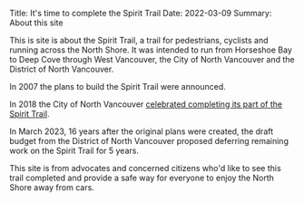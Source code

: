 Title: It's time to complete the Spirit Trail
Date: 2022-03-09
Summary: About this site

This is site is about the Spirit Trail, a trail for pedestrians, cyclists and running across the North Shore. It was intended to run from Horseshoe Bay to Deep Cove through West Vancouver, the City of North Vancouver and the District of North Vancouver.

In 2007 the plans to build the Spirit Trail were announced.

In 2018 the City of North Vancouver [celebrated completing its part of the Spirit Trail](https://www.cnv.org/-/media/City-of-North-Vancouver/Documents/News-Releases/2018/2018-07-20-City-of-North-Vancouver-Celebrates-Completion-of-North-Shore-Spirit-Trail.pdf).

In March 2023, 16 years after the original plans were created, the draft budget from the District of North Vancouver proposed deferring remaining work on the Spirit Trail for 5 years.

This site is from advocates and concerned citizens who'd like to see this trail completed and provide a safe way for everyone to enjoy the North Shore away from cars.